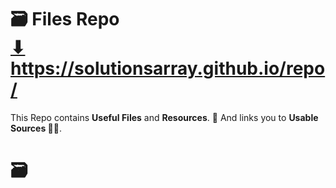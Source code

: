 # 🗃️ Files Repo <br> <a href="https://solutionsarray.github.io/files/" target="_blank">⬇</a> <br> <a href="https://solutionsarray.github.io/files/" target="_blank">https://solutionsarray.github.io/repo/</a>
This Repo contains <b>Useful Files</b> and <b>Resources</b>. 🔗 And links you to <b>Usable Sources 🕵️‍♂️</b>.
<h1>🗃️</h1>
